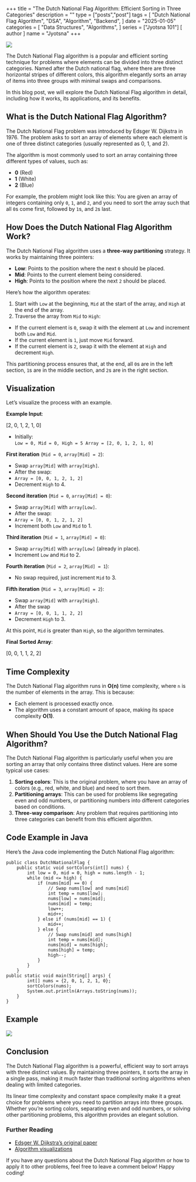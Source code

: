 +++
title = "The Dutch National Flag Algorithm: Efficient Sorting in Three Categories"
description = ""
type = ["posts","post"]
tags = [
    "Dutch National Flag Algorithm",
    "DSA",
    "Algorithm",
    "Backend",
]
date = "2025-01-05"
categories = [
    "Data Structures",
    "Algorithms",
]
series = ["Jyotsna 101"]
[ author ]
  name = "Jyotsna"
+++

![](https://miro.medium.com/v2/resize:fit:700/1*ZzXl4hi33T6jDpngN1OqBA.png)

The Dutch National Flag algorithm is a popular and efficient sorting technique for problems where elements can be divided into three distinct categories. Named after the Dutch national flag, where there are three horizontal stripes of different colors, this algorithm elegantly sorts an array of items into three groups with minimal swaps and comparisons.

In this blog post, we will explore the Dutch National Flag algorithm in detail, including how it works, its applications, and its benefits.

## What is the Dutch National Flag Algorithm?

The Dutch National Flag problem was introduced by Edsger W. Dijkstra in 1976. The problem asks to sort an array of elements where each element is one of three distinct categories (usually represented as 0, 1, and 2).

The algorithm is most commonly used to sort an array containing three different types of values, such as:

- **0** (Red)
- **1** (White)
- **2** (Blue)

For example, the problem might look like this: You are given an array of integers containing only `0`, `1`, and `2`, and you need to sort the array such that all `0`s come first, followed by `1`s, and `2`s last.

## How Does the Dutch National Flag Algorithm Work?

The Dutch National Flag algorithm uses a **three-way partitioning** strategy. It works by maintaining three pointers:

- **Low**: Points to the position where the next `0` should be placed.
- **Mid**: Points to the current element being considered.
- **High**: Points to the position where the next `2` should be placed.

Here’s how the algorithm operates:

1.  Start with `Low` at the beginning, `Mid` at the start of the array, and `High` at the end of the array.
2.  Traverse the array from `Mid` to `High`:

- If the current element is `0`, swap it with the element at `Low` and increment both `Low` and `Mid`.
- If the current element is `1`, just move `Mid` forward.
- If the current element is `2`, swap it with the element at `High` and decrement `High`.

This partitioning process ensures that, at the end, all `0`s are in the left section, `1`s are in the middle section, and `2`s are in the right section.

## Visualization

Let’s visualize the process with an example.

**Example Input**:

[2, 0, 1, 2, 1, 0]

- Initially:  
  `Low = 0, Mid = 0, High = 5 Array = [2, 0, 1, 2, 1, 0]`

**First iteration** (`Mid = 0`, `array[Mid] = 2`):

- Swap `array[Mid]` with `array[High]`.
- After the swap:
- `Array = [0, 0, 1, 2, 1, 2]`
- Decrement `High` to 4.

**Second iteration** (`Mid = 0`, `array[Mid] = 0`):

- Swap `array[Mid]` with `array[Low]`.
- After the swap:
- `Array = [0, 0, 1, 2, 1, 2]`
- Increment both `Low` and `Mid` to 1.

**Third iteration** (`Mid = 1`, `array[Mid] = 0`):

- Swap `array[Mid]` with `array[Low]` (already in place).
- Increment `Low` and `Mid` to 2.

**Fourth iteration** (`Mid = 2`, `array[Mid] = 1`):

- No swap required, just increment `Mid` to 3.

**Fifth iteration** (`Mid = 3`, `array[Mid] = 2`):

- Swap `array[Mid]` with `array[High]`.
- After the swap
- `Array = [0, 0, 1, 1, 2, 2]`
- Decrement `High` to 3.

At this point, `Mid` is greater than `High`, so the algorithm terminates.

**Final Sorted Array**:

[0, 0, 1, 1, 2, 2]

## Time Complexity

The Dutch National Flag algorithm runs in **O(n)** time complexity, where `n` is the number of elements in the array. This is because:

- Each element is processed exactly once.
- The algorithm uses a constant amount of space, making its space complexity **O(1)**.

## When Should You Use the Dutch National Flag Algorithm?

The Dutch National Flag algorithm is particularly useful when you are sorting an array that only contains three distinct values. Here are some typical use cases:

1.  **Sorting colors**: This is the original problem, where you have an array of colors (e.g., red, white, and blue) and need to sort them.
2.  **Partitioning arrays**: This can be used for problems like segregating even and odd numbers, or partitioning numbers into different categories based on conditions.
3.  **Three-way comparison**: Any problem that requires partitioning into three categories can benefit from this efficient algorithm.

## Code Example in Java

Here’s the Java code implementing the Dutch National Flag algorithm:

    public class DutchNationalFlag {
        public static void sortColors(int[] nums) {
            int low = 0, mid = 0, high = nums.length - 1;
            while (mid <= high) {
                if (nums[mid] == 0) {
                    // Swap nums[low] and nums[mid]
                    int temp = nums[low];
                    nums[low] = nums[mid];
                    nums[mid] = temp;
                    low++;
                    mid++;
                } else if (nums[mid] == 1) {
                    mid++;
                } else {
                    // Swap nums[mid] and nums[high]
                    int temp = nums[mid];
                    nums[mid] = nums[high];
                    nums[high] = temp;
                    high--;
                }
            }
        }
    public static void main(String[] args) {
            int[] nums = {2, 0, 1, 2, 1, 0};
            sortColors(nums);
            System.out.println(Arrays.toString(nums));
        }
    }

## Example

![](https://miro.medium.com/v2/resize:fit:513/1*4UeQPLUD5TN1VE2nEZN_rQ.jpeg)

## Conclusion

The Dutch National Flag algorithm is a powerful, efficient way to sort arrays with three distinct values. By maintaining three pointers, it sorts the array in a single pass, making it much faster than traditional sorting algorithms when dealing with limited categories.

Its linear time complexity and constant space complexity make it a great choice for problems where you need to partition arrays into three groups. Whether you’re sorting colors, separating even and odd numbers, or solving other partitioning problems, this algorithm provides an elegant solution.

### Further Reading

- [Edsger W. Dijkstra’s original paper](https://www.cs.utexas.edu/~EWD/ewd02xx/EWD214.PDF)
- [Algorithm visualizations](https://www.geeksforgeeks.org/dutch-national-flag-problem/)

If you have any questions about the Dutch National Flag algorithm or how to apply it to other problems, feel free to leave a comment below! Happy coding!
